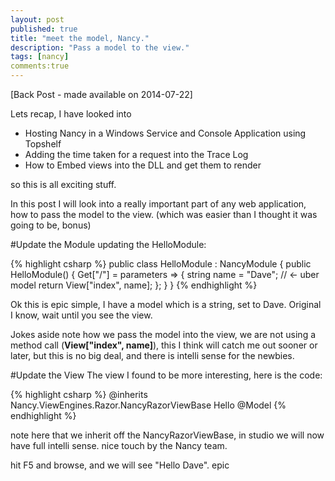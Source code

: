 ```yaml
---
layout: post
published: true
title: "meet the model, Nancy."
description: "Pass a model to the view."
tags: [nancy]
comments:true
---
```


[Back Post - made available on 2014-07-22]

Lets recap, I have looked into

* Hosting Nancy in a Windows Service and Console Application using Topshelf
* Adding the time taken for a request into the Trace Log
* How to Embed views into the DLL and get them to render

so this is all exciting stuff.

In this post I will look into a really important part of any web application, how to pass the model to the view. (which was easier than I thought it was going to be, bonus)

#Update the Module
updating the HelloModule:

{% highlight csharp %}
public class HelloModule : NancyModule
{
    public HelloModule()
    {
        Get["/"] = parameters =>
        {
            string name = "Dave"; // <- uber model 
            return View["index", name];
        };
    }
}
{% endhighlight %}

Ok this is epic simple, I have a model which is a string, set to Dave. Original I know, wait until you see the view.

Jokes aside note how we pass the model into the view, we are not using a method call (**View["index", name]**), this I think will catch me out sooner or later, but this is no big deal, and there is intelli sense for the newbies.

#Update the View
The view I found to be more interesting, here is the code:

{% highlight csharp %}
@inherits Nancy.ViewEngines.Razor.NancyRazorViewBase<string>
Hello @Model
{% endhighlight %}

note here that we inherit off the NancyRazorViewBase, in studio we will now have full intelli sense. nice touch by the Nancy team.

hit F5 and browse, and we will see "Hello Dave". epic